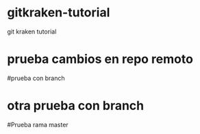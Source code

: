 # gitkraken-tutorial
git kraken tutorial

# prueba cambios en repo remoto

#prueba con branch

# otra prueba con branch

#Prueba rama master